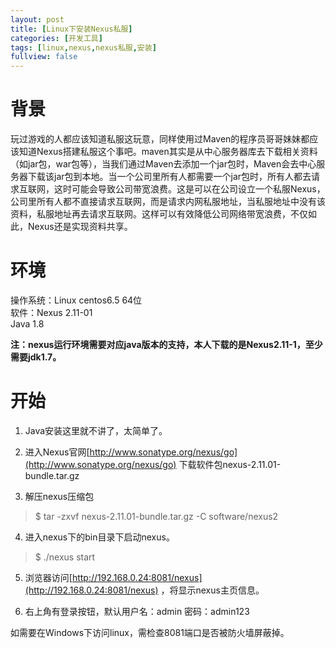 ```yaml
---
layout: post
title: [Linux下安装Nexus私服]
categories: [开发工具]
tags: [linux,nexus,nexus私服,安装]
fullview: false
---
```

# 背景

玩过游戏的人都应该知道私服这玩意，同样使用过Maven的程序员哥哥妹妹都应该知道Nexus搭建私服这个事吧。maven其实是从中心服务器库去下载相关资料（如jar包，war包等），当我们通过Maven去添加一个jar包时，Maven会去中心服务器下载该jar包到本地。当一个公司里所有人都需要一个jar包时，所有人都去请求互联网，这时可能会导致公司带宽浪费。这是可以在公司设立一个私服Nexus，公司里所有人都不直接请求互联网，而是请求内网私服地址，当私服地址中没有该资料，私服地址再去请求互联网。这样可以有效降低公司网络带宽浪费，不仅如此，Nexus还是实现资料共享。

# 环境
操作系统：Linux centos6.5 64位  
软件：Nexus 2.11-01  
Java 1.8  

**注：nexus运行环境需要对应java版本的支持，本人下载的是Nexus2.11-1，至少需要jdk1.7。**

# 开始

1. Java安装这里就不讲了，太简单了。

2. 进入Nexus官网[http://www.sonatype.org/nexus/go](http://www.sonatype.org/nexus/go) 下载软件包nexus-2.11.01-bundle.tar.gz

3. 解压nexus压缩包
> $ tar -zxvf nexus-2.11.01-bundle.tar.gz -C software/nexus2

4. 进入nexus下的bin目录下启动nexus。
 
> $ ./nexus start

5. 浏览器访问[http://192.168.0.24:8081/nexus](http://192.168.0.24:8081/nexus) ，将显示nexus主页信息。

6. 右上角有登录按钮，默认用户名：admin 密码：admin123

如需要在Windows下访问linux，需检查8081端口是否被防火墙屏蔽掉。
